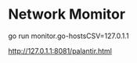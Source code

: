 Network Momitor
==============

go run monitor.go-hostsCSV=127.0.1.1

http://127.0.1.1:8081/palantir.html

